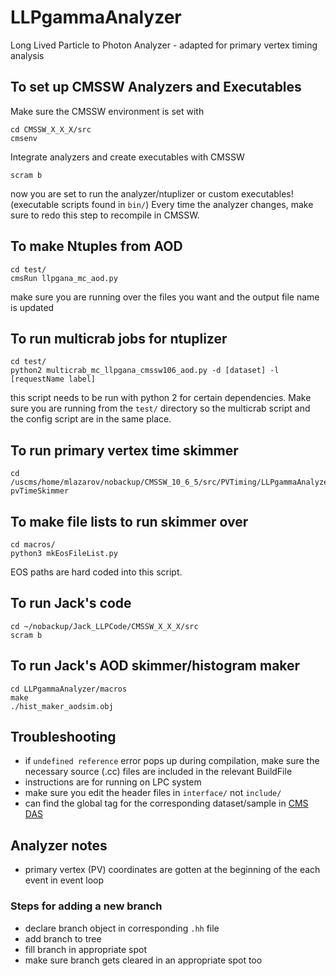 # LLPgammaAnalyzer
Long Lived Particle to Photon Analyzer - adapted for primary vertex timing analysis

## To set up CMSSW Analyzers and Executables
Make sure the CMSSW environment is set with
```
cd CMSSW_X_X_X/src
cmsenv
```
Integrate analyzers and create executables with CMSSW
```
scram b 
```
now you are set to run the analyzer/ntuplizer or custom executables! (executable scripts found in ```bin/```)
Every time the analyzer changes, make sure to redo this step to recompile in CMSSW.


## To make Ntuples from AOD
```
cd test/
cmsRun llpgana_mc_aod.py 
```
make sure you are running over the files you want and the output file name is updated


## To run multicrab jobs for ntuplizer
```
cd test/
python2 multicrab_mc_llpgana_cmssw106_aod.py -d [dataset] -l [requestName label] 
```
this script needs to be run with python 2 for certain dependencies. 
Make sure you are running from the ```test/``` directory so the multicrab script and the config script are in the same place.

## To run primary vertex time skimmer
```
cd /uscms/home/mlazarov/nobackup/CMSSW_10_6_5/src/PVTiming/LLPgammaAnalyzer
pvTimeSkimmer
```
## To make file lists to run skimmer over
```
cd macros/
python3 mkEosFileList.py
```
EOS paths are hard coded into this script.

## To run Jack's code
```
cd ~/nobackup/Jack_LLPCode/CMSSW_X_X_X/src
scram b
```

## To run Jack's AOD skimmer/histogram maker
```
cd LLPgammaAnalyzer/macros
make
./hist_maker_aodsim.obj
```

## Troubleshooting
- if `undefined reference` error pops up during compilation, make sure the necessary source (.cc) files are included in the relevant BuildFile
- instructions are for running on LPC system
- make sure you edit the header files in `interface/` not `include/`
- can find the global tag for the corresponding dataset/sample in [CMS DAS](https://cmsweb.cern.ch/das/)

## Analyzer notes
- primary vertex (PV) coordinates are gotten at the beginning of the each event in event loop
### Steps for adding a new branch
- declare branch object in corresponding ```.hh``` file
- add branch to tree
- fill branch in appropriate spot
- make sure branch gets cleared in an appropriate spot too
